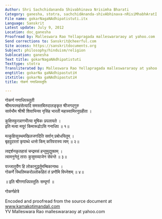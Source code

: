 ```yaml
---
Author: Shri Sachchidananda Shivabhinava Nrisimha Bharati
Category: ganesha, stotra, sachchidAnanda-shivAbhinava-nRisiMhabhAratI
File name: gokarNagaNAdhipatistuti.itx
Language: Sanskrit
Latest update: July 9, 2012
Location: doc_ganesha
Proofread by: Malleswara Rao Yellapragada malleswararaoy at yahoo.com
Send corrections to: Sanskrit@cheerful.com
Site access: https://sanskritdocuments.org
Subject: philosophy/hinduism/religion
Sublocation: ganesha
Text title: gokarNagaNAdhipatistuti
Texttype: stotra
Transliterated by: Malleswara Rao Yellapragada malleswararaoy at yahoo.com
engtitle: gokarNa gaNAdhipastutiH
itxtitle: gokarNa gaNAdhipastutiH
title: गोकर्ण गणाधिपस्तुतिः

---
```

  
 गोकर्ण गणाधिपस्तुती   
श्रीमत्परमहंसेत्यादि समस्तबिरुदालङ्कृत श्रीजगद्गुरु  
सार्वभौम श्रीश्री शिवाभिनव नृसिंह भारती महास्वामिरनुग्रहीता ।  
  
कुक्षिस्फुरन्नागभीत्या मूषिकः प्रपलायते ।  
इति मत्वा मयूरं किमारूढोऽसि गनाधिप ॥ १॥  
  
मत्कुक्षिसुस्थमखिलजगदिति सर्वान् प्रबोधयितुम् ।  
बृहदुदरतां कृपाब्धे धत्से किम् करिवरास्य त्वम् ॥ २॥  
  
त्वद्दर्शनकृतहासं चन्द्रमसं हन्तुमुद्युक्तम् ।  
त्वामनुनेतुं ताराः कुसुमव्याजेन सेवन्ते ॥ ३॥  
  
यज्जातुर्येण हि लोकानुद्धर्तुमम्बिकानाथः ।  
गोकर्णे स्थितिमकरोल्लोकहितं तं प्रणौमि विघ्नेशम् ॥ ४॥  
  
॥ इति श्रीगणाधिपस्तुतिः सम्पूर्णा ॥  
  
गोकर्णक्षेत्रे  
  
  
Encoded and proofread from the source document at www.kamakotimandali.com  
YV Malleswara Rao malleswararaoy at yahoo.com  
  
  
